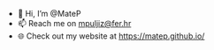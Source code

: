 - 👋 Hi, I’m @MateP
- 📫 Reach me on mpuljiz@fer.hr
- 🌐 Check out my website at https://matep.github.io/

<!---
MateP/MateP is a ✨ special ✨ repository because its `README.md` (this file) appears on your GitHub profile.
You can click the Preview link to take a look at your changes.
--->
